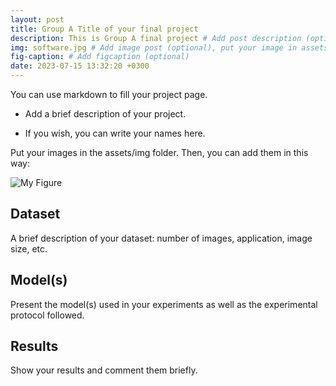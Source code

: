 ```yaml
---
layout: post
title: Group A Title of your final project
description: This is Group A final project # Add post description (optional)
img: software.jpg # Add image post (optional), put your image in assets/img/
fig-caption: # Add figcaption (optional)
date: 2023-07-15 13:32:20 +0300
---
```


You can use markdown to fill your project page.

- Add a brief description of your project.

- If you wish, you can write your names here.

Put your images in the assets/img folder. Then, you can add them in this way:

![My Figure]({{site.baseurl}}/assets/img/we-in-rest.jpg)

## Dataset
A brief description of your dataset: number of images, application, image size, etc.

## Model(s)
Present the model(s) used in your experiments as well as the experimental protocol followed.

## Results
Show your results and comment them briefly.
